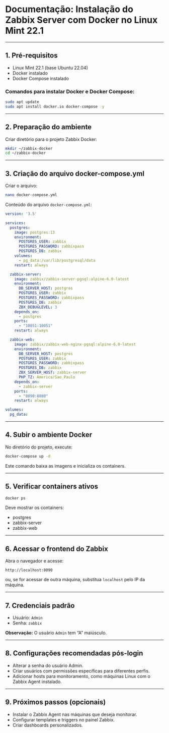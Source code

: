 
# Documentação: Instalação do Zabbix Server com Docker no Linux Mint 22.1

---

## 1. Pré-requisitos

- Linux Mint 22.1 (base Ubuntu 22.04)
- Docker instalado
- Docker Compose instalado

### Comandos para instalar Docker e Docker Compose:

```bash
sudo apt update
sudo apt install docker.io docker-compose -y
```

---

## 2. Preparação do ambiente

Criar diretório para o projeto Zabbix Docker:

```bash
mkdir ~/zabbix-docker
cd ~/zabbix-docker
```

---

## 3. Criação do arquivo docker-compose.yml

Criar o arquivo:

```bash
nano docker-compose.yml
```

Conteúdo do arquivo `docker-compose.yml`:

```yaml
version: '3.5'

services:
  postgres:
    image: postgres:13
    environment:
      POSTGRES_USER: zabbix
      POSTGRES_PASSWORD: zabbixpass
      POSTGRES_DB: zabbix
    volumes:
      - pg_data:/var/lib/postgresql/data
    restart: always

  zabbix-server:
    image: zabbix/zabbix-server-pgsql:alpine-6.0-latest
    environment:
      DB_SERVER_HOST: postgres
      POSTGRES_USER: zabbix
      POSTGRES_PASSWORD: zabbixpass
      POSTGRES_DB: zabbix
      ZBX_DEBUGLEVEL: 3
    depends_on:
      - postgres
    ports:
      - "10051:10051"
    restart: always

  zabbix-web:
    image: zabbix/zabbix-web-nginx-pgsql:alpine-6.0-latest
    environment:
      DB_SERVER_HOST: postgres
      POSTGRES_USER: zabbix
      POSTGRES_PASSWORD: zabbixpass
      POSTGRES_DB: zabbix
      ZBX_SERVER_HOST: zabbix-server
      PHP_TZ: America/Sao_Paulo
    depends_on:
      - zabbix-server
    ports:
      - "8090:8080"
    restart: always

volumes:
  pg_data:
```

---

## 4. Subir o ambiente Docker

No diretório do projeto, execute:

```bash
docker-compose up -d
```

Este comando baixa as imagens e inicializa os containers.

---

## 5. Verificar containers ativos

```bash
docker ps
```

Deve mostrar os containers:

- postgres
- zabbix-server
- zabbix-web

---

## 6. Acessar o frontend do Zabbix

Abra o navegador e acesse:

```
http://localhost:8090
```

ou, se for acessar de outra máquina, substitua `localhost` pelo IP da máquina.

---

## 7. Credenciais padrão

- Usuário: `Admin`
- Senha: `zabbix`

**Observação:** O usuário `Admin` tem “A” maiúsculo.

---

## 8. Configurações recomendadas pós-login

- Alterar a senha do usuário Admin.
- Criar usuários com permissões específicas para diferentes perfis.
- Adicionar hosts para monitoramento, como máquinas Linux com o Zabbix Agent instalado.

---

## 9. Próximos passos (opcionais)

- Instalar o Zabbix Agent nas máquinas que deseja monitorar.
- Configurar templates e triggers no painel Zabbix.
- Criar dashboards personalizados.
